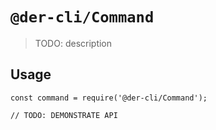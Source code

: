 # `@der-cli/Command`

> TODO: description

## Usage

```
const command = require('@der-cli/Command');

// TODO: DEMONSTRATE API
```

